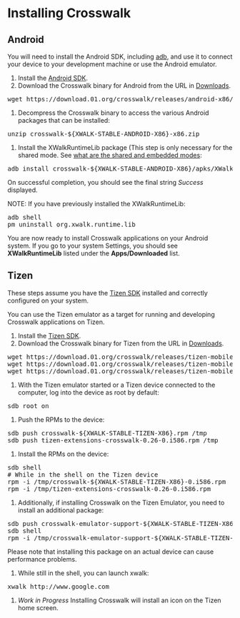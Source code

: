 # Installing Crosswalk

## Android

You will need to install the Android SDK, including [adb](http://developer.android.com/tools/help/adb.html), and use it to connect your device to your development machine or use the Android emulator.

1. Install the [Android SDK](http://developer.android.com/sdk/index.html).
1. Download the Crosswalk binary for Android from the URL in [Downloads](#documentation/downloads/files).
<pre>
wget https://download.01.org/crosswalk/releases/android-x86/stable/crosswalk-${XWALK-STABLE-ANDROID-X86}-x86.zip
</pre>
1. Decompress the Crosswalk binary to access the various Android packages that can be installed:
<pre>
unzip crosswalk-${XWALK-STABLE-ANDROID-X86}-x86.zip
</pre>
1. Install the XWalkRuntimeLib package (This step is only necessary for the shared mode. See [what are the shared and embedded modes](#wiki/Crosswalk-on-Android/packaging-modes):
<pre>
adb install crosswalk-${XWALK-STABLE-ANDROID-X86}/apks/XWalkRuntimeLib.apk
</pre>
On successful completion, you should see the final string *Success* displayed.

NOTE: If you have previously installed the XWalkRuntimeLib:
<pre>
adb shell
pm uninstall org.xwalk.runtime.lib
</pre>

You are now ready to install Crosswalk applications on your Android
system. If you go to your system Settings, you should see
**XWalkRuntimeLib** listed under the **Apps/Downloaded** list.

## Tizen
These steps assume you have the [Tizen SDK](https://developer.tizen.org/downloads/tizen-sdk) installed and correctly configured on your system.

You can use the Tizen emulator as a target for running and developing Crosswalk applications on Tizen.

1. Install the [Tizen SDK](http://developer.tizen.org/downloads/tizen-sdk).
1. Download the Crosswalk binary for Tizen from the URL in [Downloads](#documentation/downloads/files).
<pre>
wget https://download.01.org/crosswalk/releases/tizen-mobile/stable/crosswalk-${XWALK-STABLE-TIZEN-X86}-0.i586.rpm
wget https://download.01.org/crosswalk/releases/tizen-mobile/stable/crosswalk-emulator-support-${XWALK-STABLE-TIZEN-X86}-0.i586.rpm
wget https://download.01.org/crosswalk/releases/tizen-mobile/canary/tizen-extensions-crosswalk-0.26-0.i586.rpm
</pre>
1. With the Tizen emulator started or a Tizen device connected to the computer, log into the device as root by default:
<pre>
sdb root on
</pre>
1. Push the RPMs to the device:
<pre>
sdb push crosswalk-${XWALK-STABLE-TIZEN-X86}.rpm /tmp
sdb push tizen-extensions-crosswalk-0.26-0.i586.rpm /tmp
</pre>
1. Install the RPMs on the device:
<pre>
sdb shell
# While in the shell on the Tizen device
rpm -i /tmp/crosswalk-${XWALK-STABLE-TIZEN-X86}-0.i586.rpm
rpm -i /tmp/tizen-extensions-crosswalk-0.26-0.i586.rpm
</pre>
1. Additionally, if installing Crosswalk on the Tizen Emulator, you need to install an additional package:
<pre>
sdb push crosswalk-emulator-support-${XWALK-STABLE-TIZEN-X86}.rpm /tmp
sdb shell
rpm -i /tmp/crosswalk-emulator-support-${XWALK-STABLE-TIZEN-X86}-0.i586.rpm
</pre>
Please note that installing this package on an actual device can cause performance problems.
1. While still in the shell, you can launch xwalk:
<pre>
xwalk http://www.google.com
</pre>
1. *Work in Progress* Installing Crosswalk will install an icon on the Tizen home screen.
